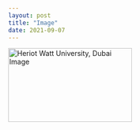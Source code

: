 ```yaml
--- 
layout: post
title: "Image"
date: 2021-09-07
---
```

<p>
<image src = "https://www.hw.ac.uk/dubai/img/heriotwattimage.jpg" alt = "Heriot Watt University, Dubai Image" width = "250" height = "150" >

  
